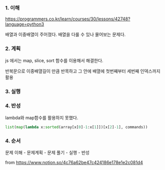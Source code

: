 ### 1. 이해

https://programmers.co.kr/learn/courses/30/lessons/42748?language=python3


배열과 이중배열이 주어졌다. 배열을 다룰 수 있나 물어보는 문제다.

### 2. 계획

js 에서는 map, slice, sort 함수를 이용해서 해결한다.

반복문으로 이중배열길이 만큼 반목하고 그 안에 배열에 첫번쨰부터 세번째
인덱스까지 활용

### 3. 실행


### 4. 반성

lambda와 map함수를 활용하지 못했다.
```python
list(map(lambda x:sorted(array[x[0]-1:x[1]])[x[2]-1], commands))
```

### 4. 순서

문제 이해 - 문제계획 - 문제 풀기 - 실행 - 반성


from https://www.notion.so/4c76a62be47c424186e178e1e2c081d4
